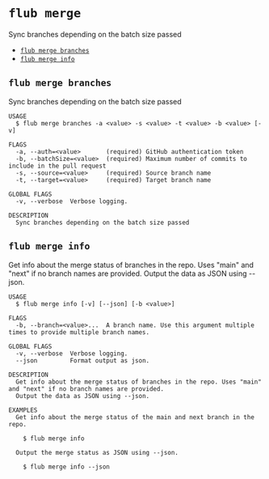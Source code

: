 `flub merge`
============

Sync branches depending on the batch size passed

* [`flub merge branches`](#flub-merge-branches)
* [`flub merge info`](#flub-merge-info)

## `flub merge branches`

Sync branches depending on the batch size passed

```
USAGE
  $ flub merge branches -a <value> -s <value> -t <value> -b <value> [-v]

FLAGS
  -a, --auth=<value>       (required) GitHub authentication token
  -b, --batchSize=<value>  (required) Maximum number of commits to include in the pull request
  -s, --source=<value>     (required) Source branch name
  -t, --target=<value>     (required) Target branch name

GLOBAL FLAGS
  -v, --verbose  Verbose logging.

DESCRIPTION
  Sync branches depending on the batch size passed
```

## `flub merge info`

Get info about the merge status of branches in the repo. Uses "main" and "next" if no branch names are provided. Output the data as JSON using --json.

```
USAGE
  $ flub merge info [-v] [--json] [-b <value>]

FLAGS
  -b, --branch=<value>...  A branch name. Use this argument multiple times to provide multiple branch names.

GLOBAL FLAGS
  -v, --verbose  Verbose logging.
  --json         Format output as json.

DESCRIPTION
  Get info about the merge status of branches in the repo. Uses "main" and "next" if no branch names are provided.
  Output the data as JSON using --json.

EXAMPLES
  Get info about the merge status of the main and next branch in the repo.

    $ flub merge info

  Output the merge status as JSON using --json.

    $ flub merge info --json
```
